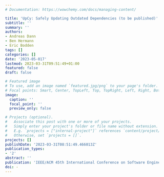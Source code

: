 ```yaml
---
# Documentation: https://wowchemy.com/docs/managing-content/

title: 'UpCy: Safely Updating Outdated Dependencies (to be published)'
subtitle: ''
summary: ''
authors:
- Andreas Dann
- Ben Hermann
- Eric Bodden
tags: []
categories: []
date: '2023-05-017'
lastmod: 2023-03-31T09:51:49+01:00
featured: false
draft: false

# Featured image
# To use, add an image named `featured.jpg/png` to your page's folder.
# Focal points: Smart, Center, TopLeft, Top, TopRight, Left, Right, BottomLeft, Bottom, BottomRight.
image:
  caption: ''
  focal_point: ''
  preview_only: false

# Projects (optional).
#   Associate this post with one or more of your projects.
#   Simply enter your project's folder or file name without extension.
#   E.g. `projects = ["internal-project"]` references `content/project/deep-learning/index.md`.
#   Otherwise, set `projects = []`.
projects: []
publishDate: '2023-03-31T08:51:49.466013Z'
publication_types:
- '2'
abstract: ''
publication: 'IEEE/ACM 45th International Conference on Software Engineering (ICSE 2023)'
doi: -
---
```

